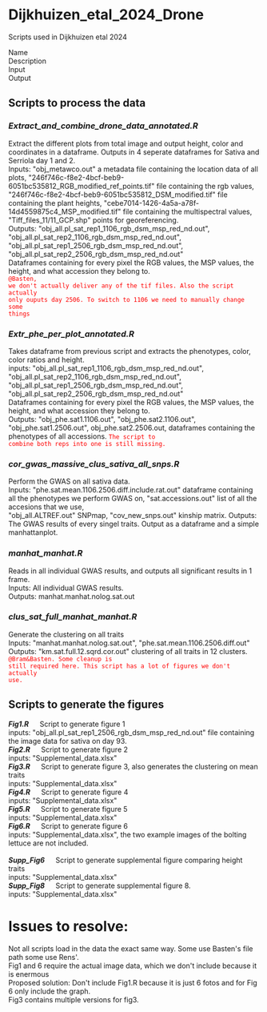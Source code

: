 # Dijkhuizen_etal_2024_Drone
Scripts used in Dijkhuizen etal 2024

Name<br>
Description<br>
Input<br>
Output<br>

## Scripts to process the data
### *Extract_and_combine_drone_data_annotated.R*
Extract the different plots from total image and output height, color and coordinates in a dataframe. Outputs in 4 seperate dataframes for Sativa and Serriola day 1 and 2.<br>
Inputs: "obj_metawco.out" a metadata file containing the location data of all plots, "246f746c-f8e2-4bcf-beb9-6051bc535812_RGB_modified_ref_points.tif" file containing the rgb values, <br>
"246f746c-f8e2-4bcf-beb9-6051bc535812_DSM_modified.tif" file containing the plant heights, "cebe7014-1426-4a5a-a78f-14d4559875c4_MSP_modified.tif" file containing the multispectral values, <br>
"Tiff_files_11/11_GCP.shp" points for georeferencing. <br>
Outputs: "obj_all.pl_sat_rep1_1106_rgb_dsm_msp_red_nd.out", "obj_all.pl_sat_rep2_1106_rgb_dsm_msp_red_nd.out", "obj_all.pl_sat_rep1_2506_rgb_dsm_msp_red_nd.out", "obj_all.pl_sat_rep2_2506_rgb_dsm_msp_red_nd.out" <br>
Dataframes containing for every pixel the RGB values, the MSP values, the height, and what accession they belong to. <br>
<code style="color:red">@Basten, we don't actually deliver any of the tif files. Also the script actually only ouputs day 2506. To switch to 1106 we need to manually change some things</code>

### *Extr_phe_per_plot_annotated.R*
Takes dataframe from previous script and extracts the phenotypes, color, color ratios and height.<br>
inputs: "obj_all.pl_sat_rep1_1106_rgb_dsm_msp_red_nd.out", "obj_all.pl_sat_rep2_1106_rgb_dsm_msp_red_nd.out",<br> "obj_all.pl_sat_rep1_2506_rgb_dsm_msp_red_nd.out", "obj_all.pl_sat_rep2_2506_rgb_dsm_msp_red_nd.out" <br>
Dataframes containing for every pixel the RGB values, the MSP values, the height, and what accession they belong to. <br>
Outputs: "obj_phe.sat1.1106.out", "obj_phe.sat2.1106.out", "obj_phe.sat1.2506.out", obj_phe.sat2.2506.out, dataframes containing the phenotypes of all accessions.
<code style="color:red">The script to combine both reps into one is still missing.</code>

### *cor_gwas_massive_clus_sativa_all_snps.R*
Perform the GWAS on all sativa data.<br>
Inputs: "phe.sat.mean.1106.2506.diff.include.rat.out" dataframe containing all the phenotypes we perform GWAS on, "sat.accessions.out" list of all the accesions that we use, <br> "obj_all.ALTREF.out" SNPmap, "cov_new_snps.out" kinship matrix.
Outputs: The GWAS results of every singel traits. Output as a dataframe and a simple manhattanplot.

### *manhat_manhat.R*
Reads in all individual GWAS results, and outputs all significant results in 1 frame. <br>
Inputs: All individual GWAS results. <br>
Outputs: manhat.manhat.nolog.sat.out 

### *clus_sat_full_manhat_manhat.R*
Generate the clustering on all traits<br>
Inputs: "manhat.manhat.nolog.sat.out", "phe.sat.mean.1106.2506.diff.out" <br>
Outputs: "km.sat.full.12.sqrd.cor.out" clustering of all traits in 12 clusters.<br>
<code style="color:red">@Bram&Basten. Some cleanup is still required here. This script has a lot of figures we don't actually use.</code>

## Scripts to generate the figures
***Fig1.R*** &emsp; Script to generate figure 1<br>
inputs: "obj_all.pl_sat_rep1_2506_rgb_dsm_msp_red_nd.out" file containing the image data for sativa on day 93.<br>
***Fig2.R*** &emsp; Script to generate figure 2<br>
inputs: "Supplemental_data.xlsx" <br>
***Fig3.R*** &emsp; Script to generate figure 3, also generates the clustering on mean traits<br>
inputs: "Supplemental_data.xlsx" <br>
***Fig4.R*** &emsp; Script to generate figure 4<br>
inputs: "Supplemental_data.xlsx" <br>
***Fig5.R*** &emsp; Script to generate figure 5<br>
inputs: "Supplemental_data.xlsx" <br>
***Fig6.R*** &emsp; Script to generate figure 6<br>
inputs: "Supplemental_data.xlsx", the two example images of the bolting lettuce are not included. <br>
<br>
***Supp_Fig6*** &emsp; Script to generate supplemental figure comparing height traits<br>
inputs: "Supplemental_data.xlsx" <br>
***Supp_Fig8*** &emsp; Script to generate supplemental figure 8. <br>
inputs: "Supplemental_data.xlsx" <br>

# Issues to resolve: <br>
Not all scripts load in the data the exact same way. Some use Basten's file path some use Rens'. <br>
Fig1 and 6 require the actual image data, which we don't include because it is enermous <br>
Proposed solution: Don't include Fig1.R because it is just 6 fotos and for Fig 6 only include the graph. <br>
Fig3 contains multiple versions for fig3.
